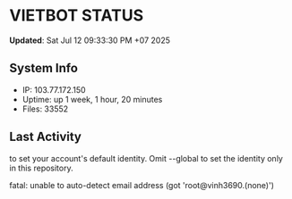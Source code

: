 # VIETBOT STATUS
**Updated**: Sat Jul 12 09:33:30 PM +07 2025

## System Info
- IP: 103.77.172.150
- Uptime: up 1 week, 1 hour, 20 minutes
- Files: 33552

## Last Activity

to set your account's default identity.
Omit --global to set the identity only in this repository.

fatal: unable to auto-detect email address (got 'root@vinh3690.(none)')
